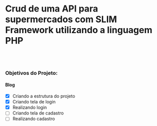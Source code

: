 # Crud de uma API para supermercados com SLIM Framework utilizando a linguagem PHP
<div align="center">
  <!-- <img align="center" src="https://github.com/Marlon-Paulo-da-Silva/Login-SLIM-PHP-JS/blob/main/recursos/image_2022_08_23T17_58_27_366Z.png" alt="demo" height="200">
  <br />
  <br />
  <img align="center" src="https://github.com/Marlon-Paulo-da-Silva/Login-SLIM-PHP-JS/blob/main/recursos/image_2022_08_23T17_58_36_584Z.png" alt="demo" height="200"> -->
</div>
 
<br />
<br />
<h3>Objetivos do Projeto:</h3>

<h4>Blog</h4>

- [x] Criando a estrutura do projeto
- [x] Criando tela de login
- [x] Realizando login
- [ ] Criando tela de cadastro
- [ ] Realizando cadastro